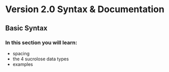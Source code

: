 # Version 2.0 Syntax & Documentation
## Basic Syntax
### In this section you will learn:
- spacing
- the 4 sucrolose data types
- examples
